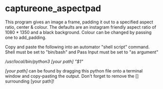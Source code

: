 # captureone_aspectpad
This program gives an image a frame, padding it out to a specified aspect ratio, center & colour.
The defaults are an instagram friendly aspect ratio of 1080 * 1350 and a black background.
Colour can be changed by passing one to add_padding.


Copy and paste the following into an automator "shell script" command.
Shell must be set to "bin/bash" and Pass Input must be set to "as argument"

*/usr/local/bin/python3 [your path] "$1"*

*[your path]* can be found by dragging this python file onto a terminal window and copy-pasting the
output. Don't forget to remove the [] surrounding [your path]!
